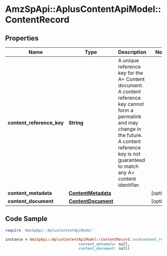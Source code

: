 # AmzSpApi::AplusContentApiModel::ContentRecord

## Properties

Name | Type | Description | Notes
------------ | ------------- | ------------- | -------------
**content_reference_key** | **String** | A unique reference key for the A+ Content document. A content reference key cannot form a permalink and may change in the future. A content reference key is not guaranteed to match any A+ content identifier. | 
**content_metadata** | [**ContentMetadata**](ContentMetadata.md) |  | [optional] 
**content_document** | [**ContentDocument**](ContentDocument.md) |  | [optional] 

## Code Sample

```ruby
require 'AmzSpApi::AplusContentApiModel'

instance = AmzSpApi::AplusContentApiModel::ContentRecord.new(content_reference_key: null,
                                 content_metadata: null,
                                 content_document: null)
```


